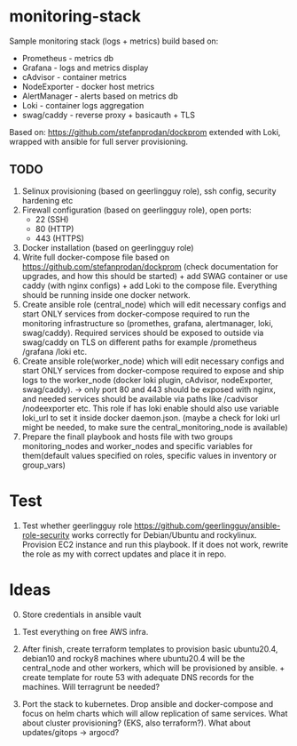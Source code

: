 # monitoring-stack

Sample monitoring stack (logs + metrics) build based on:

- Prometheus - metrics db
- Grafana - logs and metrics display
- cAdvisor - container metrics
- NodeExporter - docker host metrics
- AlertManager - alerts based on metrics db
- Loki - container logs aggregation
- swag/caddy - reverse proxy + basicauth + TLS

Based on: https://github.com/stefanprodan/dockprom extended with Loki, wrapped with ansible for full server provisioning.

## TODO

1. Selinux provisioning (based on geerlingguy role), ssh config, security hardening etc
2. Firewall configuration (based on geerlingguy role), open ports:
   - 22 (SSH)
   - 80 (HTTP)
   - 443 (HTTPS)
3. Docker installation (based on geerlingguy role)
4. Write full docker-compose file based on https://github.com/stefanprodan/dockprom (check documentation for upgrades, and how this should be started) + add SWAG container or use caddy (with nginx configs) + add Loki to the compose file. Everything should be running inside one docker network.
5. Create ansible role (central_node) which will edit necessary configs and start ONLY services from docker-compose required to run the monitoring infrastructure so (promethes, grafana, alertmanager, loki, swag/caddy). Required services should be exposed to outside via swag/caddy on TLS on different paths for example /prometheus /grafana /loki etc.
6. Create ansible role(worker_node) which will edit necessary configs and start ONLY services from docker-compose required to expose and ship logs to the worker_node (docker loki plugin, cAdvisor, nodeExporter, swag/caddy). -> only port 80 and 443 should be exposed with nginx, and needed services should be available via paths like /cadvisor /nodeexporter etc. This role if has loki enable should also use variable loki_url to set it inside docker daemon.json. (maybe a check for loki url might be needed, to make sure the central_monitoring_node is available)
7. Prepare the finall playbook and hosts file with two groups monitoring_nodes and worker_nodes and specific variables for them(default values specified on roles, specific values in inventory or group_vars)

# Test

1. Test whether geerlingguy role https://github.com/geerlingguy/ansible-role-security works correctly for Debian/Ubuntu and rockylinux. Provision EC2 instance and run this playbook. If it does not work, rewrite the role as my with correct updates and place it in repo.

# Ideas

0. Store credentials in ansible vault

1. Test everything on free AWS infra.

2. After finish, create terraform templates to provision basic ubuntu20.4, debian10 and rocky8 machines where ubuntu20.4 will be the central_node and other workers, which will be provisioned by ansible. + create template for route 53 with adequate DNS records for the machines. Will terragrunt be needed?

3. Port the stack to kubernetes. Drop ansible and docker-compose and focus on helm charts which will allow replication of same services. What about cluster provisioning? (EKS, also terraform?). What about updates/gitops -> argocd?
